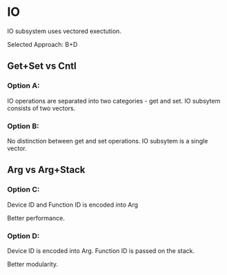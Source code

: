 # IO

IO subsystem uses vectored exectution.

Selected Approach: B+D

## Get+Set vs Cntl

### Option A:
 
IO operations are separated into two categories - get and set.
IO subsytem consists of two vectors.

### Option B:

No distinction between get and set operations.
IO subsytem is a single vector. 

## Arg vs Arg+Stack


### Option C:

Device ID and Function ID is encoded into Arg

Better performance.

### Option D:

Device ID is encoded into Arg. Function ID is passed on the stack.

Better modularity.